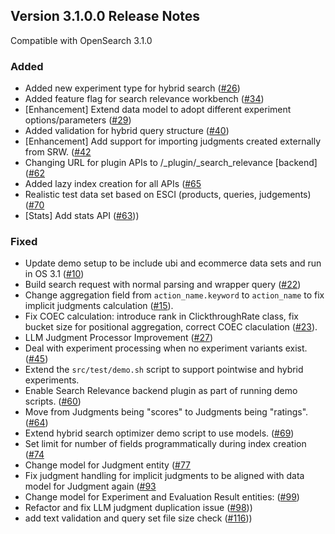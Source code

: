## Version 3.1.0.0 Release Notes

Compatible with OpenSearch 3.1.0

### Added
- Added new experiment type for hybrid search ([#26](https://github.com/opensearch-project/search-relevance/pull/26))
- Added feature flag for search relevance workbench ([#34](https://github.com/opensearch-project/search-relevance/pull/34))
- [Enhancement] Extend data model to adopt different experiment options/parameters ([#29](https://github.com/opensearch-project/search-relevance/issues/29))
- Added validation for hybrid query structure ([#40](https://github.com/opensearch-project/search-relevance/pull/40))
- [Enhancement] Add support for importing judgments created externally from SRW.  ([#42](https://github.com/opensearch-project/search-relevance/pull/42)
- Changing URL for plugin APIs to /_plugin/_search_relevance [backend] ([#62](https://github.com/opensearch-project/search-relevance/pull/62)
- Added lazy index creation for all APIs ([#65](https://github.com/opensearch-project/search-relevance/pull/65)
- Realistic test data set based on ESCI (products, queries, judgements) ([#70](https://github.com/opensearch-project/search-relevance/pull/70)
- [Stats] Add stats API ([#63](https://github.com/opensearch-project/search-relevance/pull/63)))

### Fixed
- Update demo setup to be include ubi and ecommerce data sets and run in OS 3.1 ([#10](https://github.com/opensearch-project/search-relevance/issues/10))
- Build search request with normal parsing and wrapper query ([#22](https://github.com/opensearch-project/search-relevance/pull/22))
- Change aggregation field from `action_name.keyword` to `action_name` to fix implicit judgments calculation ([#15](https://github.com/opensearch-project/search-relevance/issues/10)).
- Fix COEC calculation: introduce rank in ClickthroughRate class, fix bucket size for positional aggregation, correct COEC claculation ([#23](https://github.com/opensearch-project/search-relevance/issues/23)).
- LLM Judgment Processor Improvement ([#27](https://github.com/opensearch-project/search-relevance/pull/27))
- Deal with experiment processing when no experiment variants exist. ([#45](https://github.com/opensearch-project/search-relevance/pull/45))
- Extend the `src/test/demo.sh` script to support pointwise and hybrid experiments.
- Enable Search Relevance backend plugin as part of running demo scripts. ([#60](https://github.com/opensearch-project/search-relevance/pull/60))
- Move from Judgments being "scores" to Judgments being "ratings".  ([#64](https://github.com/opensearch-project/search-relevance/pull/64))
- Extend hybrid search optimizer demo script to use models. ([#69](https://github.com/opensearch-project/search-relevance/pull/69))
- Set limit for number of fields programmatically during index creation ([#74](https://github.com/opensearch-project/search-relevance/pull/74)
- Change model for Judgment entity ([#77](https://github.com/opensearch-project/search-relevance/pull/77)
- Fix judgment handling for implicit judgments to be aligned with data model for Judgment again ([#93](https://github.com/opensearch-project/search-relevance/pull/93)
- Change model for Experiment and Evaluation Result entities: ([#99](https://github.com/opensearch-project/search-relevance/pull/99))
- Refactor and fix LLM judgment duplication issue ([#98](https://github.com/opensearch-project/search-relevance/pull/98)))
- add text validation and query set file size check ([#116](https://github.com/opensearch-project/search-relevance/pull/116)))
